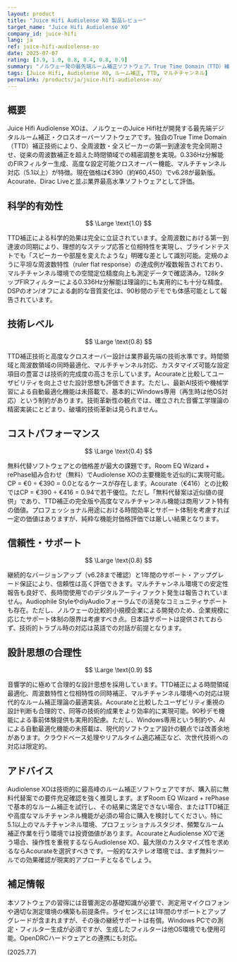 ```yaml
---
layout: product
title: "Juice Hifi Audiolense XO 製品レビュー"
target_name: "Juice Hifi Audiolense XO"
company_id: juice-hifi
lang: ja
ref: juice-hifi-audiolense-xo
date: 2025-07-07
rating: [3.9, 1.0, 0.8, 0.4, 0.8, 0.9]
summary: "ノルウェー発の最先端ルーム補正ソフトウェア。True Time Domain（TTD）補正により全周波数の第一到達波を完全同期し、測定可能な音響改善を実現。AcourateやDirac Liveと並ぶ業界最高水準の技術力を持ち、マルチチャンネル対応やユーザビリティでは優位性あり。ただし無料代替手段の存在によりコストパフォーマンスは限定的。"
tags: [Juice Hifi, Audiolense XO, ルーム補正, TTD, マルチチャンネル]
permalink: /products/ja/juice-hifi-audiolense-xo/
---
```


## 概要

Juice Hifi Audiolense XOは、ノルウェーのJuice Hifi社が開発する最先端デジタルルーム補正・クロスオーバーソフトウェアです。独自のTrue Time Domain（TTD）補正技術により、全周波数・全スピーカーの第一到達波を完全同期させ、従来の周波数補正を超えた時間領域での精密調整を実現。0.336Hz分解能のFIRフィルター生成、高度な設定可能クロスオーバー機能、マルチチャンネル対応（5.1以上）が特徴。現在価格は€390（約¥60,450）でv6.28が最新版。Acourate、Dirac Liveと並ぶ業界最高水準ソフトウェアとして評価。

## 科学的有効性

$$ \Large \text{1.0} $$

TTD補正による科学的効果は完全に立証されています。全周波数における第一到達波の同期により、理想的なステップ応答と位相特性を実現し、ブラインドテストでも「スピーカーや部屋を変えたような」明確な差として識別可能。定規のように平坦な周波数特性（ruler flat response）の達成例が複数報告されており、マルチチャンネル環境での空間定位精度向上も測定データで確認済み。128kタップFIRフィルターによる0.336Hz分解能は理論的にも実用的にも十分な精度。DSPのオン/オフによる劇的な音質変化は、90秒間のデモでも体感可能として報告されています。

## 技術レベル

$$ \Large \text{0.8} $$

TTD補正技術と高度なクロスオーバー設計は業界最先端の技術水準です。時間領域と周波数領域の同時最適化、マルチチャンネル対応、カスタマイズ可能な設定項目の豊富さは技術的完成度の高さを示しています。Acourateと比較してユーザビリティを向上させた設計思想も評価できます。ただし、最新AI技術や機械学習による自動最適化機能は未搭載で、基本的にWindows専用（再生時は他OS対応）という制約があります。技術革新性の観点では、確立された音響工学理論の精密実装にとどまり、破壊的技術革新は見られません。

## コストパフォーマンス

$$ \Large \text{0.4} $$

無料代替ソフトウェアとの価格差が最大の課題です。Room EQ Wizard + rePhase組み合わせ（無料）でAudiolense XOの主要機能を近似的に実現可能。CP = €0 ÷ €390 = 0.0となるケースが存在します。Acourate（€416）との比較ではCP = €390 ÷ €416 = 0.94で若干優位。ただし「無料代替案は近似値の提供」であり、TTD補正の完全版や高度なマルチチャンネル機能は商用ソフト特有の価値。プロフェッショナル用途における時間効率とサポート体制を考慮すれば一定の価値はありますが、純粋な機能対価格評価では厳しい結果となります。

## 信頼性・サポート

$$ \Large \text{0.8} $$

継続的なバージョンアップ（v6.28まで確認）と1年間のサポート・アップグレード保証により、信頼性は高く評価できます。マルチチャンネル環境での安定性報告も良好で、長時間使用でのデジタルアーティファクト発生は報告されていません。Audiophile StyleやdiyAudioフォーラムでの活発なコミュニティサポートも存在。ただし、ノルウェーの比較的小規模企業による開発のため、企業規模に応じたサポート体制の限界は考慮すべき点。日本語サポートは提供されておらず、技術的トラブル時の対応は英語での対話が前提となります。

## 設計思想の合理性

$$ \Large \text{0.9} $$

音響学的に極めて合理的な設計思想を採用しています。TTD補正による時間領域最適化、周波数特性と位相特性の同時補正、マルチチャンネル環境への対応は現代的なルーム補正理論の最適実装。Acourateと比較したユーザビリティ重視の設計判断も合理的で、同等の技術的成果をより効率的に実現可能。90秒デモ機能による事前体験提供も実用的配慮。ただし、Windows専用という制約や、AIによる自動最適化機能の未搭載は、現代的ソフトウェア設計の観点では改善余地があります。クラウドベース処理やリアルタイム適応補正など、次世代技術への対応は限定的。

## アドバイス

Audiolense XOは技術的に最高峰のルーム補正ソフトウェアですが、購入前に無料代替案での要件充足確認を強く推奨します。まずRoom EQ Wizard + rePhaseで基本的なルーム補正を試行し、その結果に満足できない場合、またはTTD補正や高度なマルチチャンネル機能が必須の場合に購入を検討してください。特に5.1以上のマルチチャンネル環境、プロフェッショナルスタジオ、頻繁なルーム補正作業を行う環境では投資価値があります。AcourateとAudiolense XOで迷う場合、操作性を重視するならAudiolense XO、最大限のカスタマイズ性を求めるならAcourateを選択すべきです。一般的なステレオ環境では、まず無料ツールでの効果確認が現実的アプローチとなるでしょう。

## 補足情報

本ソフトウェアの習得には音響測定の基礎知識が必要で、測定用マイクロフォンや適切な測定環境の構築も前提条件。ライセンスには1年間のサポートとアップグレードが含まれますが、その後の継続サポートは有償。Windows PCでの測定・フィルター生成が必須ですが、生成したフィルターは他OS環境でも使用可能。OpenDRCハードウェアとの連携にも対応。

(2025.7.7)